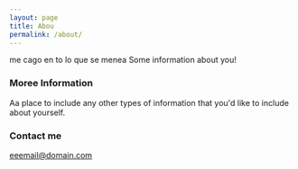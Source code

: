 ```yaml
---
layout: page
title: Abou
permalink: /about/
---
```

me cago en to lo que se menea
Some information about you!

### Moree Information

Aa place to include any other types of information that you'd like to include about yourself.

### Contact me

[eeemail@domain.com](mailto:eemail@domain.com)

